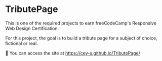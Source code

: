 # TributePage
This is one of the required projects to earn freeCodeCamp's Responsive Web Design Certification.

For this project, the goal is to build a tribute page for a subject of choice, fictional or real.

🚀 You can access the site at https://cey-s.github.io/TributePage/
